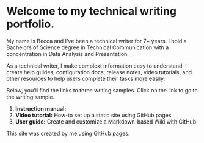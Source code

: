 # Welcome to my technical writing portfolio. 

<p>My name is Becca and I've been a technical writer for 7+ years. I hold a Bachelors of Science degree in Technical Communication with a concentration in Data Analysis and Presentation.  
  
As a technical writer, I make complext information easy to understand. I create help guides, configuration docs, release notes, video tutorials, and other resources to help users complete their tasks more easily. 

<p>Below, you'll find the links to three writing samples. Click on the link to go to the writing sample. 
<ol>
  <li>  <b>Instruction manual:</b> </li>
  <li> <b>Video tutorial:</b> How-to set up a static site using GitHub pages </li>
  <li> <b>User guide:</b> Create and customize a Markdown-based Wiki with GitHub
</li>
</ol>
  
</p>

<p>This site was created by me using GitHub pages.</p>
